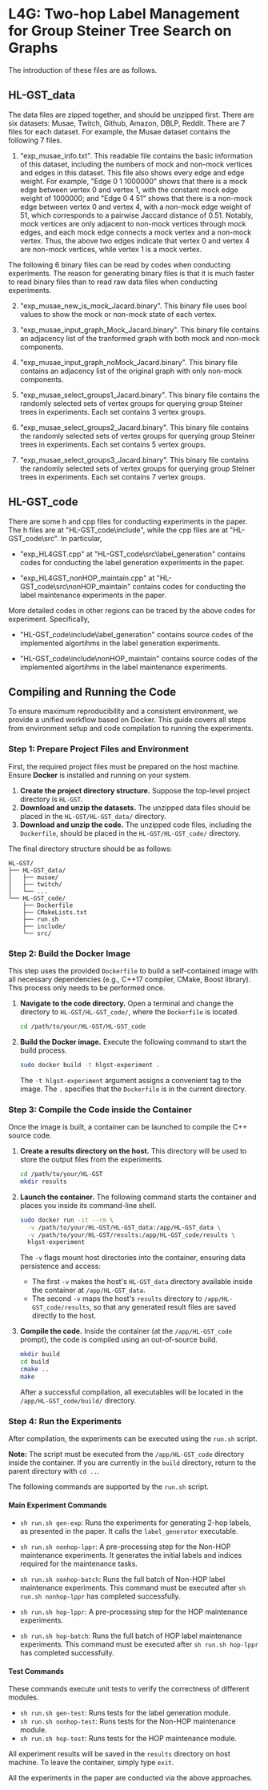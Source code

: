# L4G: Two-hop Label Management for Group Steiner Tree Search on Graphs

The introduction of these files are as follows. 



## HL-GST_data

The data files are zipped together, and should be unzipped first. There are six datasets: Musae, Twitch, Github, Amazon, DBLP, Reddit. There are 7 files for each dataset. For example, the Musae dataset contains the following 7 files. 

1. "exp_musae_info.txt". This readable file contains the basic information of this dataset, including the numbers of mock and non-mock vertices and edges in this dataset. This file also shows every edge and edge weight. For example, "Edge 0 1 1000000" shows that there is a mock edge between vertex 0 and vertex 1, with the constant mock edge weight of 1000000; and "Edge 0 4 51" shows that there is a non-mock edge between vertex 0 and vertex 4, with a non-mock edge weight of 51, which corresponds to a pairwise Jaccard distance of 0.51. Notably, mock vertices are only adjacent to non-mock vertices through mock edges, and each mock edge connects a mock vertex and a non-mock vertex. Thus, the above two edges indicate that vertex 0 and vertex 4 are non-mock vertices, while vertex 1 is a mock vertex.

The following 6 binary files can be read by codes when conducting experiments. The reason for generating binary files is that it is much faster to read binary files than to read raw data files when conducting experiments.

2. "exp_musae_new_is_mock_Jacard.binary". This binary file uses bool values to show the mock or non-mock state of each vertex.

3. "exp_musae_input_graph_Mock_Jacard.binary". This binary file contains an adjacency list of the tranformed graph with both mock and non-mock components.

4. "exp_musae_input_graph_noMock_Jacard.binary". This binary file contains an adjacency list of the original graph with only non-mock components.

5. "exp_musae_select_groups1_Jacard.binary". This binary file contains the randomly selected sets of vertex groups for querying group Steiner trees in experiments. Each set contains 3 vertex groups. 

6. "exp_musae_select_groups2_Jacard.binary". This binary file contains the randomly selected sets of vertex groups for querying group Steiner trees in experiments. Each set contains 5 vertex groups. 

7. "exp_musae_select_groups3_Jacard.binary". This binary file contains the randomly selected sets of vertex groups for querying group Steiner trees in experiments. Each set contains 7 vertex groups. 


## HL-GST_code

There are some h and cpp files for conducting experiments in the paper. The h files are at "HL-GST_code\include", while the cpp files are at "HL-GST_code\src". In particular,

- "exp_HL4GST.cpp" at "HL-GST_code\src\label_generation" contains codes for conducting the label generation experiments in the paper. 

- "exp_HL4GST_nonHOP_maintain.cpp" at "HL-GST_code\src\nonHOP_maintain" contains codes for conducting the label maintenance experiments in the paper. 

More detailed codes in other regions can be traced by the above codes for experiment. Specifically,

- "HL-GST_code\include\label_generation" contains source codes of the implemented algortihms in the label generation experiments.

- "HL-GST_code\include\nonHOP_maintain" contains source codes of the implemented algortihms in the label maintenance experiments.


## Compiling and Running the Code

To ensure maximum reproducibility and a consistent environment, we provide a unified workflow based on Docker. This guide covers all steps from environment setup and code compilation to running the experiments.

### Step 1: Prepare Project Files and Environment

First, the required project files must be prepared on the host machine. Ensure **Docker** is installed and running on your system.

1.  **Create the project directory structure.** Suppose the top-level project directory is `HL-GST`.
2.  **Download and unzip the datasets.** The unzipped data files should be placed in the `HL-GST/HL-GST_data/` directory.
3.  **Download and unzip the code.** The unzipped code files, including the `Dockerfile`, should be placed in the `HL-GST/HL-GST_code/` directory.

The final directory structure should be as follows:

```
HL-GST/
├── HL-GST_data/
│   ├── musae/
│   ├── twitch/
│   └── ...
└── HL-GST_code/
    ├── Dockerfile
    ├── CMakeLists.txt
    ├── run.sh
    ├── include/
    └── src/
```

### Step 2: Build the Docker Image

This step uses the provided `Dockerfile` to build a self-contained image with all necessary dependencies (e.g., C++17 compiler, CMake, Boost library). This process only needs to be performed once.

1.  **Navigate to the code directory.** Open a terminal and change the directory to `HL-GST/HL-GST_code/`, where the `Dockerfile` is located.

    ```bash
    cd /path/to/your/HL-GST/HL-GST_code
    ```


2.  **Build the Docker image.** Execute the following command to start the build process.

    ```bash
    sudo docker build -t hlgst-experiment .
    ```

    The `-t hlgst-experiment` argument assigns a convenient tag to the image. The `.` specifies that the `Dockerfile` is in the current directory.

### Step 3: Compile the Code inside the Container

Once the image is built, a container can be launched to compile the C++ source code.

1.  **Create a results directory on the host.** This directory will be used to store the output files from the experiments.

    ```bash
    cd /path/to/your/HL-GST
    mkdir results
    ```

2.  **Launch the container.** The following command starts the container and places you inside its command-line shell.

    ```bash
    sudo docker run -it --rm \
      -v /path/to/your/HL-GST/HL-GST_data:/app/HL-GST_data \
      -v /path/to/your/HL-GST/results:/app/HL-GST_code/results \
      hlgst-experiment
    ```

    The `-v` flags mount host directories into the container, ensuring data persistence and access:

      * The first `-v` makes the host's `HL-GST_data` directory available inside the container at `/app/HL-GST_data`.
      * The second `-v` maps the host's `results` directory to `/app/HL-GST_code/results`, so that any generated result files are saved directly to the host.

3.  **Compile the code.** Inside the container (at the `/app/HL-GST_code` prompt), the code is compiled using an out-of-source build.

    ```bash
    mkdir build
    cd build
    cmake ..
    make
    ```

    After a successful compilation, all executables will be located in the `/app/HL-GST_code/build/` directory.

### Step 4: Run the Experiments

After compilation, the experiments can be executed using the `run.sh` script.

**Note:** The script must be executed from the `/app/HL-GST_code` directory inside the container. If you are currently in the `build` directory, return to the parent directory with `cd ..`.

The following commands are supported by the `run.sh` script.

#### Main Experiment Commands

  * `sh run.sh gen-exp`: Runs the experiments for generating 2-hop labels, as presented in the paper. It calls the `label_generator` executable.

  * `sh run.sh nonhop-lppr`: A pre-processing step for the Non-HOP maintenance experiments. It generates the initial labels and indices required for the maintenance tasks.

  * `sh run.sh nonhop-batch`: Runs the full batch of Non-HOP label maintenance experiments. This command must be executed after `sh run.sh nonhop-lppr` has completed successfully.

  * `sh run.sh hop-lppr`: A pre-processing step for the HOP maintenance experiments.

  * `sh run.sh hop-batch`: Runs the full batch of HOP label maintenance experiments. This command must be executed after `sh run.sh hop-lppr` has completed successfully.

#### Test Commands

These commands execute unit tests to verify the correctness of different modules.

  * `sh run.sh gen-test`: Runs tests for the label generation module.
  * `sh run.sh nonhop-test`: Runs tests for the Non-HOP maintenance module.
  * `sh run.sh hop-test`: Runs tests for the HOP maintenance module.

All experiment results will be saved in the `results` directory on host machine. To leave the container, simply type `exit`.

All the experiments in the paper are conducted via the above approaches.